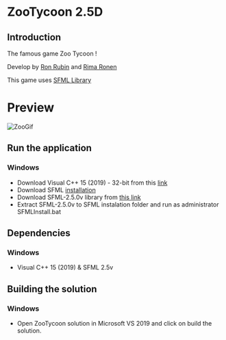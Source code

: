 # ZooTycoon 2.5D


<h2> Introduction </h2>

The famous game Zoo Tycoon !

Develop by [Ron Rubin](https://github.com/RonRu) and [Rima Ronen](https://github.com/rimaronen)
 
This game uses [SFML Library](https://www.sfml-dev.org/documentation/2.5.0/)


 # Preview

![ZooGif](https://user-images.githubusercontent.com/59437547/100543692-40c48b00-325a-11eb-90a1-9fbba730816f.gif)



<h2> Run the application </h2>

  <h3> Windows </h3>

* Download Visual C++ 15 (2019) - 32-bit from this [link](https://visualstudio.microsoft.com/vs/older-downloads/)
* Download SFML [installation](https://drive.google.com/file/d/1VIpjt30cMSbC01n43IbfgElAK2C6V3R_/view)
* Download SFML-2.5.0v library from [this link](https://www.sfml-dev.org/download/sfml/2.5.0/)
* Extract SFML-2.5.0v to SFML instalation folder and run as administrator SFMLInstall.bat



<h2> Dependencies </h2>

<h3> Windows </h3>

* Visual C++ 15 (2019)
& SFML 2.5v

<h2> Building the solution </h2>
<h3> Windows </h3>

* Open ZooTycoon solution in Microsoft VS 2019 and click on build  the solution.
